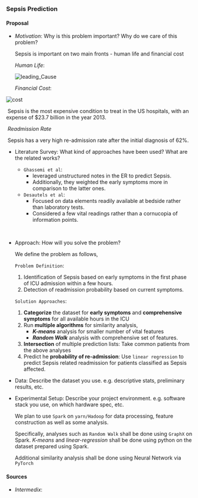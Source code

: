 ### Sepsis Prediction

#### Proposal

- *Motivation*: Why is this problem important? Why do we care of this problem?

  Sepsis is important on two main fronts - human life and financial cost

  *Human Life*:

  ![leading_Cause](image/leading_Cause.jpg)

  ​*Financial Cost*:

![cost](image/cost.jpg)

​	Sepsis is the most expensive condition to treat in the US hospitals, with an expense of $23.7 billion in the year 2013.

​	*Readmission Rate*

​	Sepsis has a very high re-admission rate after the initial diagnosis of 62%.

- Literature Survey: What kind of approaches have been used? What are the related works?
  + `Ghassemi et al`:
    + leveraged unstructured notes in the ER to predict Sepsis. 
    + Additionally, they weighted the early symptoms more in comparison to the latter ones.
  + `Desautels et al`:
    + Focused on data elements readily available at bedside rather than laboratory tests.
    + Considered a few vital readings rather than a cornucopia of information points.

  ​

- Approach: How will you solve the problem?

  We define the problem as follows,

  `Problem Definition`:

  1. Identification of Sepsis based on early symptoms in the first phase of ICU admission within a few hours.
  2. Detection of readmission probability based on current symptoms.

  `Solution Approaches`:

  1. **Categorize** the dataset for **early symptoms** and **comprehensive symptoms** for all available hours in the ICU
  2. Run **multiple algorithms** for similarity analysis,
     + ***K-means*** analysis for smaller number of vital features
     + ***Random Walk*** analysis with comprehensive set of features.
  3. **Intersection** of multiple prediction lists: Take common patients from the above analyses
  4. Predict he **probability of re-admission**: Use `linear regression` to predict Sepsis related readmission for patients classified as Sepsis affected.

- Data: Describe the dataset you use. e.g. descriptive stats, preliminary results, etc.

  <TBD>

- Experimental Setup: Describe your project environment. e.g. software stack you use, on which hardware spec, etc.

   We plan to use `Spark` on `yarn/Hadoop` for data processing, feature construction as well as some analysis.

  Specifically, analyses such as `Random Walk` shall be done using `GraphX` on Spark. *K-means* and *linear-regression* shall be done using python on the dataset prepared using Spark.

  Additional similarity analysis shall be done using Neural Network via `PyTorch`



#### Sources

+ *Intermedix*: 